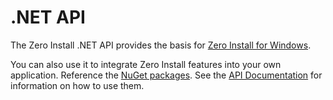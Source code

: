 # .NET API

The Zero Install .NET API provides the basis for [Zero Install for Windows](../details/windows.md).

You can also use it to integrate Zero Install features into your own application. Reference the [NuGet packages](https://dotnet.0install.net/md_nuget.html). See the [API Documentation](https://dotnet.0install.net) for information on how to use them.
